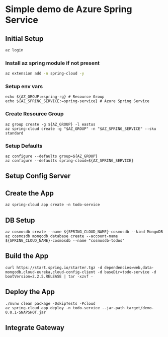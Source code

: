 # Simple demo de Azure Spring Service

## Initial Setup
```Bash
az login
```

### Install az spring module if not present
```Bash
az extension add -n spring-cloud -y
```

### Setup env vars
```
echo ${AZ_GROUP:=spring-rg} # Resource Group
echo ${AZ_SPRING_SERVICE:=spring-service} # Azure Spring Service
```

### Create Resource Group
```
az group create -g ${AZ_GROUP} -l eastus
az spring-cloud create -g "$AZ_GROUP" -n "$AZ_SPRING_SERVICE" --sku standard
```

### Setup Defaults
```
az configure --defaults group=${AZ_GROUP}
az configure --defaults spring-cloud=${AZ_SPRING_SERVICE}
```
## Setup Config Server

## Create the App
```
az spring-cloud app create -n todo-service
```

## DB Setup
```
az cosmosdb create --name ${SPRING_CLOUD_NAME}-cosmosdb --kind MongoDB
az cosmosdb mongodb database create --account-name ${SPRING_CLOUD_NAME}-cosmosdb --name "cosmosdb-todos"
```

## Build the App
```
curl https://start.spring.io/starter.tgz -d dependencies=web,data-mongodb,cloud-eureka,cloud-config-client -d baseDir=todo-service -d bootVersion=2.2.5.RELEASE | tar -xzvf -
```

## Deploy the App
```
./mvnw clean package -DskipTests -Pcloud
az spring-cloud app deploy -n todo-service --jar-path target/demo-0.0.1-SNAPSHOT.jar
```

## Integrate Gateway
